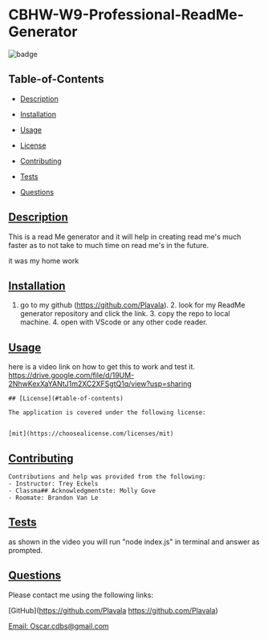  # CBHW-W9-Professional-ReadMe-Generator
  
  
  ![badge](https://img.shields.io/badge/license-mit-blue)
    

  ## Table-of-Contents

  * [Description](#description)
  * [Installation](#installation)
  * [Usage](#usage)
  
  * [License](#license)
    
  * [Contributing](#contributing)
  * [Tests](#tests)
  * [Questions](#questions)
  
  ## [Description](#table-of-contents)

  This is a read Me generator and it will help in creating read me's much faster as to not take to much time on read me's in the future.

  it was my home work


  ## [Installation](#table-of-contents)

  1. go to my github (https://github.com/Plavala). 2. look for my ReadMe generator repository and click the link. 3. copy the repo to local machine. 4. open with VScode or any other code reader.

  ## [Usage](#table-of-contents)

  here is a video link on how to get this to work and test it. https://drive.google.com/file/d/19UM-2NhwKexXaYANtJ1m2XC2XFSgtQ1q/view?usp=sharing
  
  
    ## [License](#table-of-contents)
  
    The application is covered under the following license:
  
    
    [mit](https://choosealicense.com/licenses/mit)
      
      

  ## [Contributing](#table-of-contents)
  
    Contributions and help was provided from the following:
    - Instructor: Trey Eckels
    - Classma## Acknowledgmentste: Molly Gove
    - Roomate: Brandon Van Le

    

  ## [Tests](#table-of-contents)

  as shown in the video you will run "node index.js" in terminal and answer as prompted.

  ## [Questions](#table-of-contents)

  Please contact me using the following links:

  [GitHub](https://github.com/Plavala https://github.com/Plavala)

  [Email: Oscar.cdbs@gmail.com](mailto:Oscar.cdbs@gmail.com)

 

